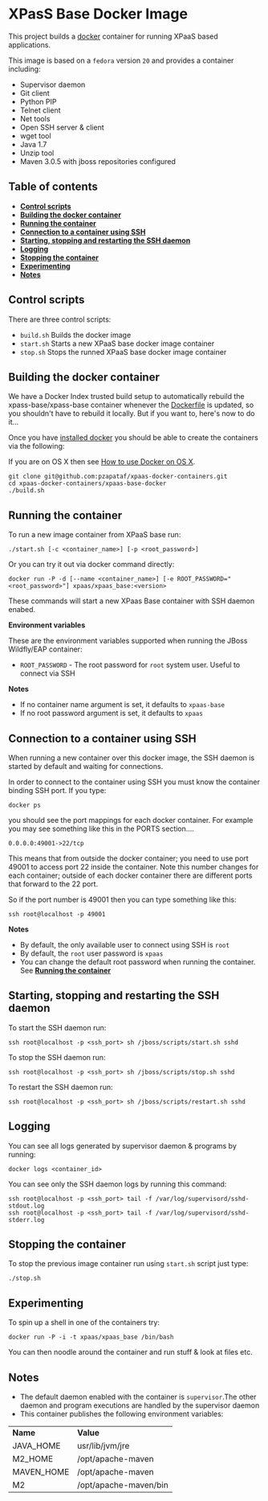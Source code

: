 XPasS Base Docker Image
=======================

This project builds a [docker](http://docker.io/) container for running XPaaS based applications.

This image is based on a <code>fedora</code> version <code>20</code> and provides a container including:     
* Supervisor daemon     
* Git client      
* Python PIP      
* Telnet client   
* Net tools       
* Open SSH server & client     
* wget tool     
* Java 1.7     
* Unzip tool    
* Maven 3.0.5 with jboss repositories configured    

Table of contents
------------------

* **[Control scripts](#control-scripts)**
* **[Building the docker container](#building-the-docker-container)**
* **[Running the container](#running-the-container)**
* **[Connection to a container using SSH](#connection-to-a-container-using-SSH)**
* **[Starting, stopping and restarting the SSH daemon](#starting,-stopping-and-restarting-the-SSH-daemon)**
* **[Logging](#logging)**
* **[Stopping the container](#stopping-the-container)**
* **[Experimenting](#Experimenting)**
* **[Notes](#notes)**

Control scripts
---------------

There are three control scripts:    
* <code>build.sh</code> Builds the docker image    
* <code>start.sh</code> Starts a new XPaaS base  docker image container    
* <code>stop.sh</code>  Stops the runned XPaaS base  docker image container    

Building the docker container
-----------------------------

We have a Docker Index trusted build setup to automatically rebuild the xpass-base/xpass-base container whenever the
[Dockerfile](https://github.com/pzapataf/xpaas-docker-containers/blob/master/xpaas-base-docker/Dockerfile) is updated, so you shouldn't have to rebuild it locally. But if you want to, here's now to do it...

Once you have [installed docker](https://www.docker.io/gettingstarted/#h_installation) you should be able to create the containers via the following:

If you are on OS X then see [How to use Docker on OS X](DockerOnOSX.md).

    git clone git@github.com:pzapataf/xpaas-docker-containers.git
    cd xpaas-docker-containers/xpaas-base-docker
    ./build.sh

Running the container
---------------------

To run a new image container from XPaaS base  run:
    
    ./start.sh [-c <container_name>] [-p <root_password>]


Or you can try it out via docker command directly:

    docker run -P -d [--name <container_name>] [-e ROOT_PASSWORD="<root_password>"] xpaas/xpaas_base:<version>

These commands will start a new XPaas Base container with SSH daemon enabed.     

**Environment variables**

These are the environment variables supported when running the JBoss Wildfly/EAP container:       

- <code>ROOT_PASSWORD</code> - The root password for <code>root</code> system user. Useful to connect via SSH

**Notes**           
* If no container name argument is set, it defaults to <code>xpaas-base</code>       
* If no root password argument is set, it defaults to <code>xpaas</code>    

Connection to a container using SSH
-----------------------------------

When running a new container over this docker image, the SSH daemon is started by default and waiting for connections.     

In order to connect to the container using SSH you must know the container binding SSH port. If you type:

    docker ps
    
you should see the port mappings for each docker container. For example you may see something like this in the PORTS section....

    0.0.0.0:49001->22/tcp
    
This means that from outside the docker container; you need to use port 49001 to access port 22 inside the container. Note this number changes for each container; outside of each docker container there are different ports that forward to the 22 port.     

So if the port number is 49001 then you can type something like this:

    ssh root@localhost -p 49001
    
**Notes**        
* By default, the only available user to connect using SSH is <code>root</code>     
* By default, the <code>root</code> user password is <code>xpaas</code>     
* You can change the default root password when running the container. See **[Running the container](#running-the-container)**      

Starting, stopping and restarting the SSH daemon
------------------------------------------------

To start the SSH daemon run:
    
    ssh root@localhost -p <ssh_port> sh /jboss/scripts/start.sh sshd

To stop the SSH daemon run:
    
    ssh root@localhost -p <ssh_port> sh /jboss/scripts/stop.sh sshd

To restart the SSH daemon run:
    
    ssh root@localhost -p <ssh_port> sh /jboss/scripts/restart.sh sshd

Logging
-------
You can see all logs generated by supervisor daemon & programs by running:

    docker logs <container_id>
    
You can see only the SSH daemon logs by running this command:

    ssh root@localhost -p <ssh_port> tail -f /var/log/supervisord/sshd-stdout.log
    ssh root@localhost -p <ssh_port> tail -f /var/log/supervisord/sshd-stderr.log

Stopping the container
----------------------
To stop the previous image container run using <code>start.sh</code> script just type:

    ./stop.sh

Experimenting
-------------
To spin up a shell in one of the containers try:

    docker run -P -i -t xpaas/xpaas_base /bin/bash
    
You can then noodle around the container and run stuff & look at files etc.
    
Notes
-----

* The default daemon enabled with the container is <code>supervisor</code>.The other daemon and program executions are handled by the supervisor daemon     
* This container publishes the following environment variables:     
<table>
    <tr>
        <td><b>Name</b></td>
        <td><b>Value</b></td>
    </tr>
    <tr>
        <td>JAVA_HOME</td>
        <td>usr/lib/jvm/jre</td>
    </tr>
    <tr>
        <td>M2_HOME</td>
        <td>/opt/apache-maven</td>
    </tr>
    <tr>
        <td>MAVEN_HOME</td>
        <td>/opt/apache-maven</td>
    </tr>
    <tr>
        <td>M2</td>
        <td>/opt/apache-maven/bin</td>
    </tr>
</table>